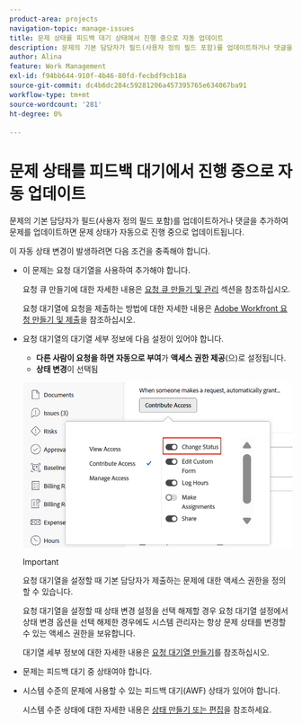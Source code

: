 ```yaml
---
product-area: projects
navigation-topic: manage-issues
title: 문제 상태를 피드백 대기 상태에서 진행 중으로 자동 업데이트
description: 문제의 기본 담당자가 필드(사용자 정의 필드 포함)를 업데이트하거나 댓글을 추가하여 문제를 업데이트하면 문제 상태가 자동으로 진행 중으로 업데이트됩니다.
author: Alina
feature: Work Management
exl-id: f94bb644-910f-4b46-80fd-fecbdf9cb18a
source-git-commit: dc4b6dc284c59281206a457395765e634067ba91
workflow-type: tm+mt
source-wordcount: '281'
ht-degree: 0%

---
```


# 문제 상태를 피드백 대기에서 진행 중으로 자동 업데이트

<!--Audited: 109/2025-->

문제의 기본 담당자가 필드(사용자 정의 필드 포함)를 업데이트하거나 댓글을 추가하여 문제를 업데이트하면 문제 상태가 자동으로 진행 중으로 업데이트됩니다.

이 자동 상태 변경이 발생하려면 다음 조건을 충족해야 합니다.

* 이 문제는 요청 대기열을 사용하여 추가해야 합니다.

  요청 큐 만들기에 대한 자세한 내용은 [요청 큐 만들기 및 관리](../../../manage-work/requests/create-and-manage-request-queues/create-manage-request-queues.md) 섹션을 참조하십시오.

  요청 대기열에 요청을 제출하는 방법에 대한 자세한 내용은 [Adobe Workfront 요청 만들기 및 제출](../../../manage-work/requests/create-requests/create-submit-requests.md)을 참조하십시오.

* 요청 대기열의 대기열 세부 정보에 다음 설정이 있어야 합니다.
   * **다른 사람이 요청을 하면 자동으로 부여**&#x200B;가 **액세스 권한 제공**(으)로 설정됩니다.
   * **상태 변경**&#x200B;이 선택됨

  ![큐 세부 정보에서 Contribute 액세스 및 상태 변경을 선택할 수 있습니다.](assets/queuedetails-contributeaccess-changestatus.png)

  >[!IMPORTANT]
  >
  >  요청 대기열을 설정할 때 기본 담당자가 제출하는 문제에 대한 액세스 권한을 정의할 수 있습니다.
  >
  >요청 대기열을 설정할 때 상태 변경 설정을 선택 해제할 경우 요청 대기열 설정에서 상태 변경 옵션을 선택 해제한 경우에도 시스템 관리자는 항상 문제 상태를 변경할 수 있는 액세스 권한을 보유합니다.

  대기열 세부 정보에 대한 자세한 내용은 [요청 대기열 만들기](../../../manage-work/requests/create-and-manage-request-queues/create-request-queue.md)를 참조하십시오.

* 문제는 피드백 대기 중 상태여야 합니다.
* 시스템 수준의 문제에 사용할 수 있는 피드백 대기(AWF) 상태가 있어야 합니다.

  시스템 수준 상태에 대한 자세한 내용은 [상태 만들기 또는 편집](../../../administration-and-setup/customize-workfront/creating-custom-status-and-priority-labels/create-or-edit-a-status.md)을 참조하세요.
